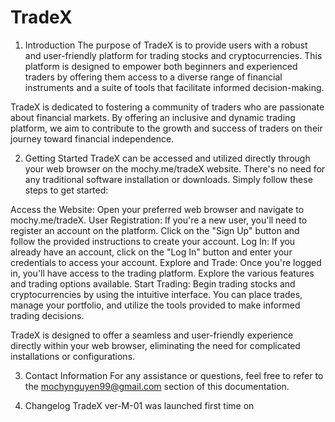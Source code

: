 # TradeX

1. Introduction
The purpose of TradeX is to provide users with a robust and user-friendly platform for trading stocks and cryptocurrencies. This platform is designed to empower both beginners and experienced traders by offering them access to a diverse range of financial instruments and a suite of tools that facilitate informed decision-making.

TradeX is dedicated to fostering a community of traders who are passionate about financial markets. By offering an inclusive and dynamic trading platform, we aim to contribute to the growth and success of traders on their journey toward financial independence.

2. Getting Started
TradeX can be accessed and utilized directly through your web browser on the mochy.me/tradeX website. There's no need for any traditional software installation or downloads. Simply follow these steps to get started:

Access the Website: Open your preferred web browser and navigate to mochy.me/tradeX.
User Registration: If you're a new user, you'll need to register an account on the platform. Click on the "Sign Up" button and follow the provided instructions to create your account.
Log In: If you already have an account, click on the "Log In" button and enter your credentials to access your account.
Explore and Trade: Once you're logged in, you'll have access to the trading platform. Explore the various features and trading options available.
Start Trading: Begin trading stocks and cryptocurrencies by using the intuitive interface. You can place trades, manage your portfolio, and utilize the tools provided to make informed trading decisions.

TradeX is designed to offer a seamless and user-friendly experience directly within your web browser, eliminating the need for complicated installations or configurations.

3. Contact Information
For any assistance or questions, feel free to refer to the mochynguyen99@gmail.com section of this documentation.

4. Changelog
TradeX ver-M-01 was launched first time on 








